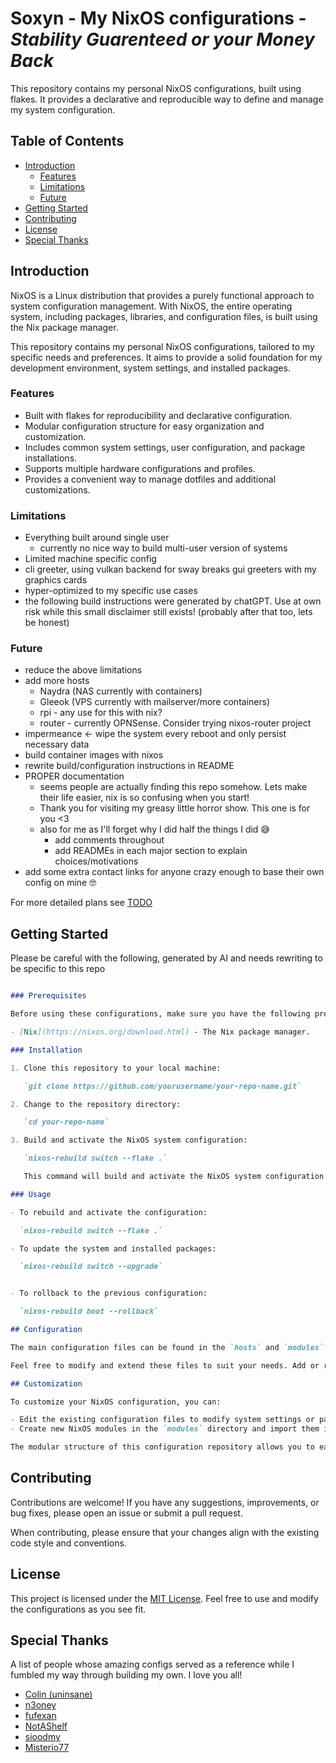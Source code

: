 # Soxyn - My NixOS configurations - *Stability Guarenteed or your Money Back*

This repository contains my personal NixOS configurations, built using flakes. It provides a declarative and reproducible way to define and manage my system configuration.

## Table of Contents

- [Introduction](#introduction)
  - [Features](#features)
  - [Limitations](#limitations)
  - [Future](#future)
- [Getting Started](#getting-started)
- [Contributing](#contributing)
- [License](#license)
- [Special Thanks](#special-thanks)

## Introduction

NixOS is a Linux distribution that provides a purely functional approach to system configuration management. With NixOS, the entire operating system, including packages, libraries, and configuration files, is built using the Nix package manager.

This repository contains my personal NixOS configurations, tailored to my specific needs and preferences. It aims to provide a solid foundation for my development environment, system settings, and installed packages.

### Features

- Built with flakes for reproducibility and declarative configuration.
- Modular configuration structure for easy organization and customization.
- Includes common system settings, user configuration, and package installations.
- Supports multiple hardware configurations and profiles.
- Provides a convenient way to manage dotfiles and additional customizations.

### Limitations

- Everything built around single user
  - currently no nice way to build multi-user version of systems
- Limited machine specific config
- cli greeter, using vulkan backend for sway breaks gui greeters with my graphics cards
- hyper-optimized to my specific use cases
- the following build instructions were generated by chatGPT. Use at own risk while this small disclaimer still exists! (probably after that too, lets be honest)

### Future

- reduce the above limitations
- add more hosts
  - Naydra (NAS currently with containers)
  - Gleeok (VPS currently with mailserver/more containers)
  - rpi - any use for this with nix?
  - router - currently OPNSense. Consider trying nixos-router project
- impermeance <- wipe the system every reboot and only persist necessary data
- build container images with nixos
- rewrite build/configuration instructions in README
- PROPER documentation
  - seems people are actually finding this repo somehow. Lets make their life easier, nix is so confusing when you start!
  - Thank you for visiting my greasy little horror show. This one is for you <3
  - also for me as I'll forget why I did half the things I did 😅
    - add comments throughout
    - add READMEs in each major section to explain choices/motivations
- add some extra contact links for anyone crazy enough to base their own config on mine 🤓

For more detailed plans see [TODO](./docs/TODO.md)

## Getting Started

Please be careful with the following, generated by AI and needs rewriting to be specific to this repo

```md

### Prerequisites

Before using these configurations, make sure you have the following prerequisites installed on your system:

- [Nix](https://nixos.org/download.html) - The Nix package manager.

### Installation

1. Clone this repository to your local machine:

   `git clone https://github.com/yourusername/your-repo-name.git`

2. Change to the repository directory:

   `cd your-repo-name`

3. Build and activate the NixOS system configuration:

   `nixos-rebuild switch --flake .`

   This command will build and activate the NixOS system configuration defined in `flake.nix` and `nixos/configuration.nix`.

### Usage

- To rebuild and activate the configuration:

  `nixos-rebuild switch --flake .`

- To update the system and installed packages:

  `nixos-rebuild switch --upgrade`


- To rollback to the previous configuration:

  `nixos-rebuild boot --rollback`

## Configuration

The main configuration files can be found in the `hosts` and `modules` directories. The `modules/core` directory defines the system-wide configuration, while the `modules/home` directory contains user-specific configurations.

Feel free to modify and extend these files to suit your needs. Add or remove packages, tweak system settings, or create new modules as necessary.

## Customization

To customize your NixOS configuration, you can:

- Edit the existing configuration files to modify system settings or package installations.
- Create new NixOS modules in the `modules` directory and import them into the main configuration file.

The modular structure of this configuration repository allows you to easily organize and extend your setup according to your preferences.

```

## Contributing

Contributions are welcome! If you have any suggestions, improvements, or bug fixes, please open an issue or submit a pull request.

When contributing, please ensure that your changes align with the existing code style and conventions.

## License

This project is licensed under the [MIT License](./LICENCE.md). Feel free to use and modify the configurations as you see fit.

## Special Thanks

A list of people whose amazing configs served as a reference while I fumbled my way through building my own. I love you all!

- [Colin (uninsane)](https://git.uninsane.org/colin/nix-files)
- [n3oney](https://github.com/n3oney/nixus)
- [fufexan](https://github.com/fufexan/dotfiles)
- [NotAShelf](https://github.com/NotAShelf/nyx)
- [sioodmy](https://github.com/sioodmy/dotfiles)
- [Misterio77](https://github.com/Misterio77/nix-config)
